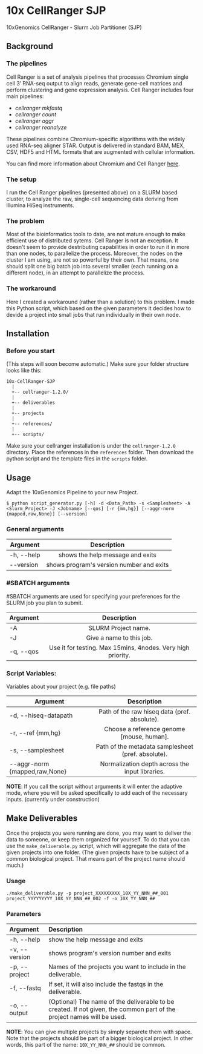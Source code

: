 # 10x CellRanger SJP
10xGenomics CellRanger - Slurm Job Partitioner (SJP)

## Background
### The pipelines
Cell Ranger is a set of analysis pipelines that processes Chromium single cell 3’ RNA-seq output to align reads, generate gene-cell matrices and perform clustering and gene expression analysis. Cell Ranger includes four main pipelines:
* *cellranger mkfastq*
* *cellranger count*
* *cellranger aggr*
* *cellranger reanalyze*

These pipelines combine Chromium-specific algorithms with the widely used RNA-seq aligner STAR. Output is delivered in standard BAM, MEX, CSV, HDF5 and HTML formats that are augmented with cellular information.

You can find more information about Chromium and Cell Ranger [here](https://www.10xgenomics.com/single-cell/).

### The setup
I run the Cell Ranger pipelines (presented above) on a SLURM based cluster, to analyze the raw, single-cell sequencing data deriving from Illumina HiSeq instruments.

### The problem
Most of the bioinformatics tools to date, are not mature enough to make efficient use of distributed sytems. Cell Ranger is not an exception. It doesn't seem to provide destributing capabilities in order to run it in more than one nodes, to parallelize the process. Moreover, the nodes on the cluster I am using, are not so powerful by their own. That means, one should split one big batch job into several smaller (each running on a different node), in an attempt to parallelize the process.

### The workaround
Here I created a workaround (rather than a solution) to this problem. I made this Python script, which based on the given parameters it decides how to devide a project into small jobs that run individually in their own node.

## Installation
### Before you start
(This steps will soon become automatic.)
Make sure your folder structure looks like this:
```
10x-CellRanger-SJP
  |
  +-- cellranger-1.2.0/
  |
  +-- deliverables
  |
  +-- projects
  |
  +-- references/
  |
  +-- scripts/
```
Make sure your cellranger installation is under the `cellranger-1.2.0` directory. Place the references in the `references` folder. Then download the python script and the template files in the `scripts` folder.

## Usage
Adapt the 10xGenomics Pipeline to your new Project.
```
$ python script_generator.py [-h] -d <Data_Path> -s <Samplesheet> -A <Slurm_Project> -J <Jobname> [--qos] [-r {mm,hg}] [--aggr-norm {mapped,raw,None}] [--version]
 ```

### General arguments

|  Argument     |   Description                                |
|----------------|:--------------------------------------------:|
|  -h, --help    |        shows the help message and exits        |
|  --version     |        shows program's version number and exits|


### #SBATCH arguments

  #SBATCH arguments are used for specifying your
  preferences for the SLURM job you plan to submit.

|  Argument     |   Description                                      |
|----------------|:--------------------------------------------------:|
|  -A            |       SLURM Project name.                         |
|  -J            |        Give a name to this job.                    |
|  -q, --qos     |Use it for testing. Max 15mins, 4nodes. Very high priority. |

### Script Variables:
  Variables about your project (e.g. file paths)

|  Argument     |   Description                                      |
|----------------|:--------------------------------------------------:|
|  -d, --hiseq-datapath | Path of the raw hiseq data (pref. absolute).|
| -r, --ref {mm,hg}     | Choose a reference genome [mouse, human].   |
| -s, --samplesheet     |Path of the metadata samplesheet (pref. absolute).|
| --aggr-norm {mapped,raw,None} | Normalization depth across the input libraries.|

__NOTE__: If you call the script without arguments it will
      enter the adaptive mode, where you will be asked
      specifically to add each of the necessary inputs. (currently under construction)


## Make Deliverables
Once the projects you were running are done, you may want to deliver the data to someone, or keep them organized for yourself. To do that you can use the `make_deliverable.py` script, which will aggregate the data of the given projects into one folder. (The given projects have to be subject of a common biological project. That means part of the project name should much.)

### Usage
```
./make_deliverable.py -p project_XXXXXXXXX_10X_YY_NNN_##_001 project_YYYYYYYYY_10X_YY_NNN_##_002 -f -o 10X_YY_NNN_##
```

### Parameters
| Argument       | Description    |
|:---------------|:--------------|
| -h, --help     | show the help message and exits |
| -v, --version  | shows program's version number and exits |
| -p, --project  | Names of the projects you want to include in the deliverable. |
| -f, --fastq    | If set, it will also include the fastqs in the deliverable. |
| -o, --output   | (Optional) The name of the deliverable to be created. If not given, the common part of the project names will be used. |

__NOTE__: You can give multiple projects by simply separete them with space. Note that the projects should be part of a bigger biological project. In other words, this part of the name: `10X_YY_NNN_##` should be common.
